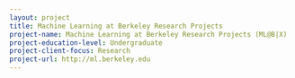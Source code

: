 ```yaml
---
layout: project 
title: Machine Learning at Berkeley Research Projects
project-name: Machine Learning at Berkeley Research Projects (ML@B|X)
project-education-level: Undergraduate
project-client-focus: Research
project-url: http://ml.berkeley.edu
---
```

